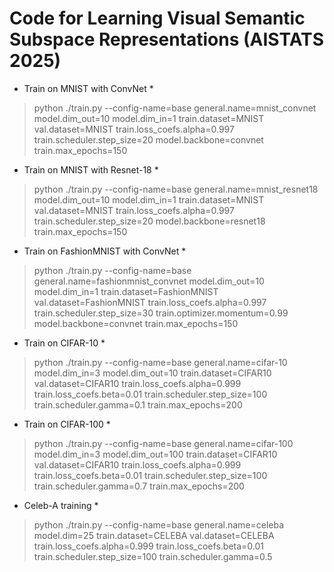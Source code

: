 # Code for Learning Visual Semantic Subspace Representations (AISTATS 2025)

* Train on MNIST with ConvNet *
> python ./train.py --config-name=base general.name=mnist_convnet model.dim_out=10 model.dim_in=1 train.dataset=MNIST val.dataset=MNIST train.loss_coefs.alpha=0.997 train.scheduler.step_size=20 model.backbone=convnet train.max_epochs=150

* Train on MNIST with Resnet-18 *
> python ./train.py --config-name=base general.name=mnist_resnet18 model.dim_out=10 model.dim_in=1 train.dataset=MNIST val.dataset=MNIST train.loss_coefs.alpha=0.997 train.scheduler.step_size=20 model.backbone=resnet18 train.max_epochs=150

* Train on FashionMNIST with ConvNet *
> python ./train.py --config-name=base general.name=fashionmnist_convnet model.dim_out=10 model.dim_in=1 train.dataset=FashionMNIST val.dataset=FashionMNIST train.loss_coefs.alpha=0.997 train.scheduler.step_size=30 train.optimizer.momentum=0.99 model.backbone=convnet train.max_epochs=150

* Train on CIFAR-10 *
> python ./train.py --config-name=base general.name=cifar-10 model.dim_in=3 model.dim_out=10 train.dataset=CIFAR10 val.dataset=CIFAR10 train.loss_coefs.alpha=0.999 train.loss_coefs.beta=0.01 train.scheduler.step_size=100 train.scheduler.gamma=0.1 train.max_epochs=200

* Train on CIFAR-100 *
> python ./train.py --config-name=base general.name=cifar-100 model.dim_in=3 model.dim_out=100 train.dataset=CIFAR10 val.dataset=CIFAR10 train.loss_coefs.alpha=0.999 train.loss_coefs.beta=0.01 train.scheduler.step_size=100 train.scheduler.gamma=0.7 train.max_epochs=200

* Celeb-A training * 
> python ./train.py --config-name=base general.name=celeba model.dim=25 train.dataset=CELEBA val.dataset=CELEBA train.loss_coefs.alpha=0.999 train.loss_coefs.beta=0.01 train.scheduler.step_size=100 train.scheduler.gamma=0.5
